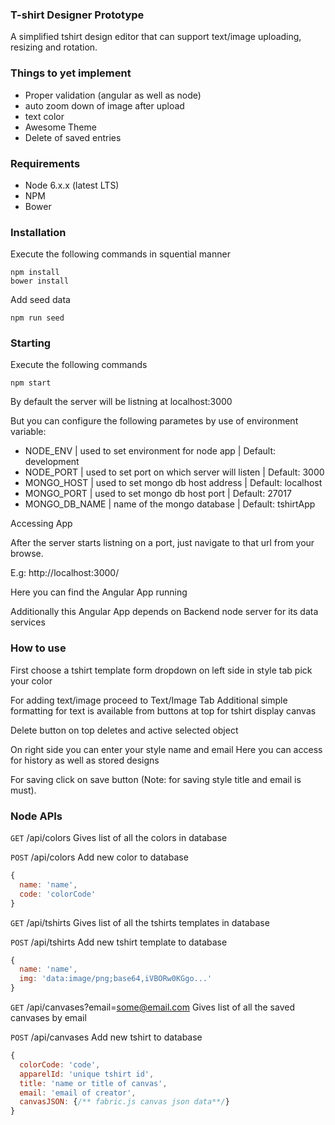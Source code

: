 ### T-shirt Designer Prototype

A simplified tshirt design editor that can support text/image
uploading, resizing and rotation.

### Things to yet implement
- Proper validation (angular as well as node)
- auto zoom down of image after upload
- text color
- Awesome Theme
- Delete of saved entries

### Requirements

- Node 6.x.x (latest LTS)
- NPM
- Bower

### Installation

Execute the following commands in squential manner

```shell
npm install
bower install
```

Add seed data

```shell
npm run seed
```

### Starting     

Execute the following commands
```shell
npm start
```

By default the server will be listning at localhost:3000

But you can configure the following parametes by use of environment variable:
- NODE_ENV | used to set environment for node app | Default: development
- NODE_PORT | used to set port on which server will listen | Default: 3000
- MONGO_HOST | used to set mongo db host address | Default: localhost
- MONGO_PORT | used to set mongo db host port | Default: 27017
- MONGO_DB_NAME | name of the mongo database | Default: tshirtApp

Accessing App

After the server starts listning on a port, just navigate to that url
from your browse.

E.g: http://localhost:3000/

Here you can find the Angular App running

Additionally this Angular App depends on Backend node server for its data services

### How to use

First choose a tshirt template form dropdown on left side in style tab
pick your color

For adding text/image proceed to Text/Image Tab
Additional simple formatting for text is available from buttons at top for tshirt display canvas

Delete button on top deletes and active selected object

On right side you can enter your style name and email
Here you can access for history as well as stored designs

For saving click on save button (Note: for saving style title and email is must).

### Node APIs

`GET` /api/colors
Gives list of all the colors in database

`POST` /api/colors
Add new color to database
```js
{
  name: 'name',
  code: 'colorCode'
}
```

`GET` /api/tshirts
Gives list of all the tshirts templates in database

`POST` /api/tshirts
Add new tshirt template to database
```js
{
  name: 'name',
  img: 'data:image/png;base64,iVBORw0KGgo...'
}
```

`GET` /api/canvases?email=some@email.com
Gives list of all the saved canvases by email

`POST` /api/canvases
Add new tshirt to database
```js
{
  colorCode: 'code',
  apparelId: 'unique tshirt id',
  title: 'name or title of canvas',
  email: 'email of creator',
  canvasJSON: {/** fabric.js canvas json data**/}
}
```